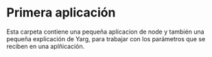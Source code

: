 # Primera aplicación

Esta carpeta contiene una pequeña aplicacion de node y también una pequeña explicación de Yarg, para trabajar con los parámetros que se reciben en una aplñicación.